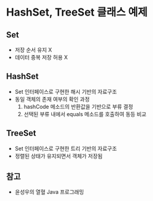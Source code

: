 # HashSet, TreeSet 클래스 예제

## Set
- 저장 순서 유지 X
- 데이터 중복 저장 허용 X

## HashSet
- Set 인터페이스로 구현한 해시 기반의 자료구조
- 동일 객체의 존재 여부의 확인 과정
  1. hashCode 메소드의 반환값을 기반으로 부류 결정
  2. 선택된 부류 내에서 equals 메소드를 호출하여 동등 비교

## TreeSet
- Set 인터페이스로 구현한 트리 기반의 자료구조
- 정렬된 상태가 유지되면서 객체가 저장됨

## 참고
- 윤성우의 열혈 Java 프로그래밍